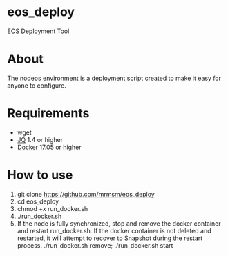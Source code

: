 # eos_deploy
EOS Deployment Tool

# About
The nodeos environment is a deployment script created to make it easy for anyone to configure.

# Requirements
- wget
- [JQ](https://stedolan.github.io/jq/download/)  1.4 or higher
- [Docker](https://docs.docker.com)  17.05 or higher

# How to use
1. git clone https://github.com/mrmsm/eos_deploy 
2. cd eos_deploy
3. chmod +x run_docker.sh
4. ./run_docker.sh
5. If the node is fully synchronized, stop and remove the docker container and restart run_docker.sh.
   If the docker container is not deleted and restarted, it will attempt to recover to Snapshot during the restart process.
  ./run_docker.sh remove; ./run_docker.sh start

